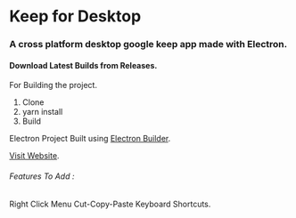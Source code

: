 # Keep for Desktop
### A cross platform desktop google keep app made with Electron.

#### Download Latest Builds from Releases.

For Building the project.
1. Clone
2. yarn install
3. Build

Electron Project Built using [Electron Builder](https://github.com/electron-userland/electron-builder).

[Visit Website](http://keepfordesk.xyz).

###### Features To Add : 
Right Click Menu
Cut-Copy-Paste Keyboard Shortcuts.
